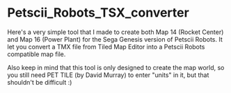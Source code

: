 # Petscii_Robots_TSX_converter

Here's a very simple tool that I made to create both Map 14 (Rocket Center) and Map 16 (Power Plant) for the Sega Genesis version of Petscii Robots. It let you convert a TMX file from Tiled Map Editor into a Petscii Robots compatible map file. 

Also keep in mind that this tool is only designed to create the map world, so you still need PET TILE (by David Murray) to enter "units" in it, but that shouldn't be difficult :)
